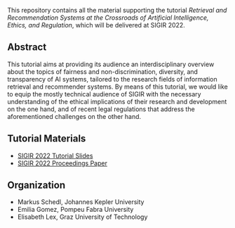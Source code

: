 This repository contains all the material supporting the tutorial *Retrieval and Recommendation Systems at the Crossroads of Artificial Intelligence, Ethics, and Regulation*, which will be delivered at SIGIR 2022.

## Abstract

This tutorial aims at providing its audience an interdisciplinary overview about the topics of fairness and non-discrimination, diversity, and transparency of AI systems, tailored to the research fields of information retrieval and recommender systems.
By means of this tutorial, we would like to equip the mostly technical audience of SIGIR with the necessary understanding of the ethical implications of their research and development on the one hand, and of recent legal regulations that address the aforementioned challenges on the other hand.

## Tutorial Materials

* [SIGIR 2022 Tutorial Slides](SIGIR-tutorial-slides.pdf)
* [SIGIR 2022 Proceedings Paper](SIGIR2022tutorial.pdf)

## Organization

* Markus Schedl, Johannes Kepler University
* Emilia Gomez, Pompeu Fabra University
* Elisabeth Lex, Graz University of Technology
